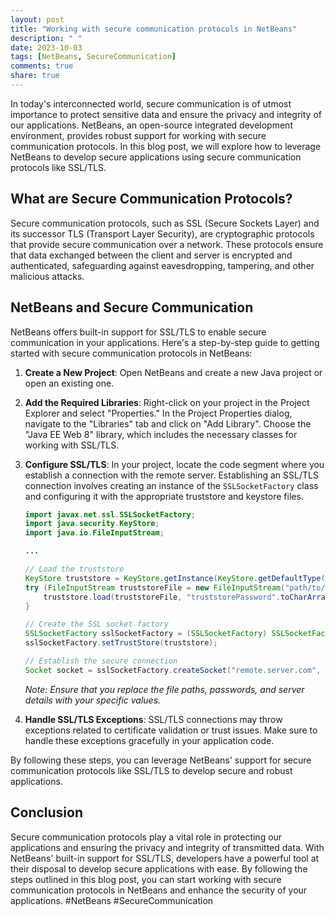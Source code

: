 ```yaml
---
layout: post
title: "Working with secure communication protocols in NetBeans"
description: " "
date: 2023-10-03
tags: [NetBeans, SecureCommunication]
comments: true
share: true
---
```


In today's interconnected world, secure communication is of utmost importance to protect sensitive data and ensure the privacy and integrity of our applications. NetBeans, an open-source integrated development environment, provides robust support for working with secure communication protocols. In this blog post, we will explore how to leverage NetBeans to develop secure applications using secure communication protocols like SSL/TLS.

## What are Secure Communication Protocols?

Secure communication protocols, such as SSL (Secure Sockets Layer) and its successor TLS (Transport Layer Security), are cryptographic protocols that provide secure communication over a network. These protocols ensure that data exchanged between the client and server is encrypted and authenticated, safeguarding against eavesdropping, tampering, and other malicious attacks.

## NetBeans and Secure Communication

NetBeans offers built-in support for SSL/TLS to enable secure communication in your applications. Here's a step-by-step guide to getting started with secure communication protocols in NetBeans:

1. **Create a New Project**: Open NetBeans and create a new Java project or open an existing one.

2. **Add the Required Libraries**: Right-click on your project in the Project Explorer and select "Properties." In the Project Properties dialog, navigate to the "Libraries" tab and click on "Add Library". Choose the "Java EE Web 8" library, which includes the necessary classes for working with SSL/TLS.

3. **Configure SSL/TLS**: In your project, locate the code segment where you establish a connection with the remote server. Establishing an SSL/TLS connection involves creating an instance of the `SSLSocketFactory` class and configuring it with the appropriate truststore and keystore files.

    ```java
    import javax.net.ssl.SSLSocketFactory;
    import java.security.KeyStore;
    import java.io.FileInputStream;

    ...

    // Load the truststore
    KeyStore truststore = KeyStore.getInstance(KeyStore.getDefaultType());
    try (FileInputStream truststoreFile = new FileInputStream("path/to/truststore.jks")) {
        truststore.load(truststoreFile, "truststorePassword".toCharArray());
    }

    // Create the SSL socket factory
    SSLSocketFactory sslSocketFactory = (SSLSocketFactory) SSLSocketFactory.getDefault();
    sslSocketFactory.setTrustStore(truststore);

    // Establish the secure connection
    Socket socket = sslSocketFactory.createSocket("remote.server.com", 443);
    ```

    _Note: Ensure that you replace the file paths, passwords, and server details with your specific values._

4. **Handle SSL/TLS Exceptions**: SSL/TLS connections may throw exceptions related to certificate validation or trust issues. Make sure to handle these exceptions gracefully in your application code.

By following these steps, you can leverage NetBeans' support for secure communication protocols like SSL/TLS to develop secure and robust applications.

## Conclusion

Secure communication protocols play a vital role in protecting our applications and ensuring the privacy and integrity of transmitted data. With NetBeans' built-in support for SSL/TLS, developers have a powerful tool at their disposal to develop secure applications with ease. By following the steps outlined in this blog post, you can start working with secure communication protocols in NetBeans and enhance the security of your applications. #NetBeans #SecureCommunication